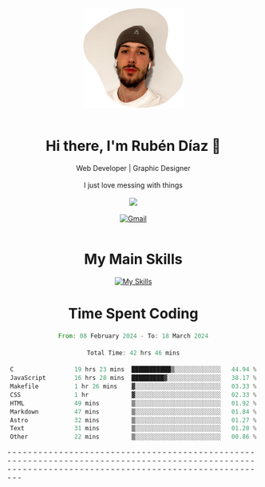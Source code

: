 <div align="center">
	<img height=200 width=200 src="./.img/yo_github_pfp.png" alt="Rubén Díaz" width=200/><br><br>
	
	
 # Hi there, I'm Rubén Díaz 👋

  Web Developer | Graphic Designer
  <br>
  <br>
  I just love messing with things
  <br>
  <br>
  <a href="https://www.github.com/rubendiazzz" target="_blank" rel="noreferrer"><img
src="https://img.shields.io/github/followers/rubendiazzz?logo=github&style=for-the-badge&color=red" /></a>


  <a href="mailto:rubendfraga@gmail.com">![Gmail](https://img.shields.io/badge/Gmail-D14836?style=for-the-badge&logo=gmail&logoColor=white)</a><br><br>

  # My Main Skills
  [![My Skills](https://skillicons.dev/icons?i=js,html,css,tailwind,c,cpp,cs,react,nextjs,astro,mysql,mongo)](https://skillicons.dev)

# Time Spent Coding
<!--START_SECTION:waka-->

```rust
From: 08 February 2024 - To: 18 March 2024

Total Time: 42 hrs 46 mins

C                 19 hrs 23 mins  ███████████▒░░░░░░░░░░░░░   44.94 %
JavaScript        16 hrs 28 mins  █████████▓░░░░░░░░░░░░░░░   38.17 %
Makefile          1 hr 26 mins    ▓░░░░░░░░░░░░░░░░░░░░░░░░   03.33 %
CSS               1 hr            ▓░░░░░░░░░░░░░░░░░░░░░░░░   02.33 %
HTML              49 mins         ▒░░░░░░░░░░░░░░░░░░░░░░░░   01.92 %
Markdown          47 mins         ▒░░░░░░░░░░░░░░░░░░░░░░░░   01.84 %
Astro             32 mins         ▒░░░░░░░░░░░░░░░░░░░░░░░░   01.27 %
Text              31 mins         ▒░░░░░░░░░░░░░░░░░░░░░░░░   01.20 %
Other             22 mins         ▒░░░░░░░░░░░░░░░░░░░░░░░░   00.86 %
```

<!--END_SECTION:waka-->
</div>-
-
-
-
-
-
-
-
-
-
-
-
-
-
-
-
-
-
-
-
-
-
-
-
-
-
-
-
-
-
-
-
-
-
-
-
-
-
-
-
-
-
-
-
-
-
-
-
-
-
-
-
-
-
-
-
-
-
-
-
-
-
-
-
-
-
-
-
-
-
-
-
-
-
-
-
-
-
-
-
-
-
-
-
-
-
-
-
-
-
-
-
-
-
-
-
-
-
-
-
-
-
-
-
-
-
-
-
-
-
-
-
-
-
-
-
-
-
-
-
-
-
-
-
-
-
-
-
-
-
-
-
-
-
-
-
-
-
-
-
-
-
-
-
-
-
-
